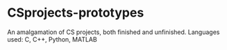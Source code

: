 # CSprojects-prototypes
An amalgamation of CS projects, both finished and unfinished. Languages used: C, C++, Python, MATLAB 
